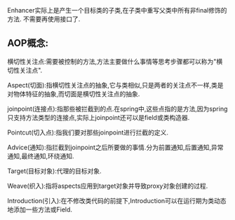 Enhancer实际上是产生一个目标类的子类,在子类中重写父类中所有非final修饰的方法.
不需要再使用接口了.


AOP概念:
---
横切性关注点:需要被控制的方法,方法主要做什么事情等思考步骤都可以称为"横切性关注点".

Aspect(切面):指横切性关注点的抽象,它与类相似,只是两者的关注点不一样,类是对物体特征的抽象,而切面是横切性关注点的抽象.

joinpoint(连接点):指那些被拦截到的点.在spring中,这些点指的是方法,因为spring只支持方法类型的连接点,实际上joinpoint还可以是field或类构造器.

Pointcut(切入点):指我们要对那些joinpoint进行拦截的定义.

Advice(通知):指拦截到joinpoint之后所要做的事情.分为前置通知,后置通知,异常通知,最终通知,环绕通知.

Target(目标对象):代理的目标对象.

Weave(织入):指将aspects应用到target对象并导致proxy对象创建的过程.

Introduction(引入):在不修改类代码的前提下,Introduction可以在运行期为类动态地添加一些方法或Field.


